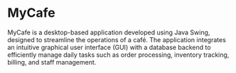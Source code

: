 # MyCafe
MyCafe is a desktop-based application developed using Java Swing, designed to streamline the operations of a café. The application integrates an intuitive graphical user interface (GUI) with a database backend to efficiently manage daily tasks such as order processing, inventory tracking, billing, and staff management.
